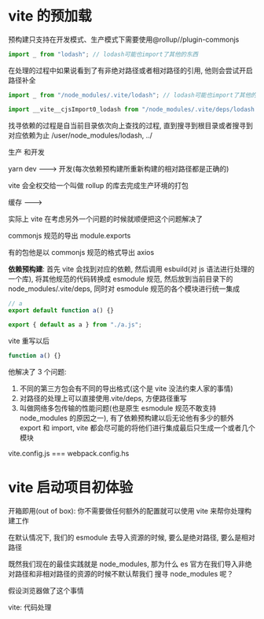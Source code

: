 # vite 的预加载

预构建只支持在开发模式、生产模式下需要使用@rollup//plugin-commonjs

```js
import _ from "lodash"; // lodash可能也import了其他的东西
```

在处理的过程中如果说看到了有非绝对路径或者相对路径的引用, 他则会尝试开启路径补全

```js
import _ from "/node_modules/.vite/lodash"; // lodash可能也import了其他的东西

import __vite__cjsImport0_lodash from "/node_modules/.vite/deps/lodash.js?v=ebe57916";
```

找寻依赖的过程是自当前目录依次向上查找的过程, 直到搜寻到根目录或者搜寻到对应依赖为止 /user/node_modules/lodash, ../

生产 和开发

yarn dev ---> 开发(每次依赖预构建所重新构建的相对路径都是正确的)

vite 会全权交给一个叫做 rollup 的库去完成生产环境的打包

缓存 --->

实际上 vite 在考虑另外一个问题的时候就顺便把这个问题解决了

commonjs 规范的导出 module.exports

有的包他是以 commonjs 规范的格式导出 axios

**依赖预构建**: 首先 vite 会找到对应的依赖, 然后调用 esbuild(对 js 语法进行处理的一个库), 将其他规范的代码转换成 esmodule 规范, 然后放到当前目录下的 node_modules/.vite/deps, 同时对 esmodule 规范的各个模块进行统一集成

```js
// a
export default function a() {}
```

```js
export { default as a } from "./a.js";
```

vite 重写以后

```js
function a() {}
```

他解决了 3 个问题:

1. 不同的第三方包会有不同的导出格式(这个是 vite 没法约束人家的事情)
2. 对路径的处理上可以直接使用.vite/deps, 方便路径重写
3. 叫做网络多包传输的性能问题(也是原生 esmodule 规范不敢支持 node_modules 的原因之一), 有了依赖预构建以后无论他有多少的额外 export 和 import, vite 都会尽可能的将他们进行集成最后只生成一个或者几个模块

vite.config.js === webpack.config.hs

# vite 启动项目初体验

开箱即用(out of box): 你不需要做任何额外的配置就可以使用 vite 来帮你处理构建工作

在默认情况下, 我们的 esmodule 去导入资源的时候, 要么是绝对路径, 要么是相对路径

既然我们现在的最佳实践就是 node_modules, 那为什么 es 官方在我们导入非绝对路径和非相对路径的资源的时候不默认帮我们 搜寻 node_modules 呢？

假设浏览器做了这个事情

vite: 代码处理
